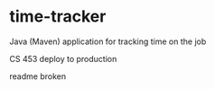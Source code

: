 # time-tracker
Java (Maven) application for tracking time on the job

CS 453 deploy to production

readme broken
